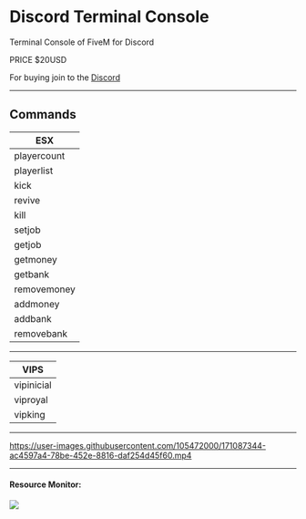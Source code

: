 # Discord Terminal Console
Terminal Console of FiveM for Discord

PRICE $20USD

For buying join to the <a href="https://discord.gg/bJrVfxRBmj">Discord<a>

<hr>

## Commands

| ESX |
|--------------------------|
| playercount |
| playerlist |
| kick |
| revive |
| kill |
| setjob |
| getjob |
| getmoney |
| getbank |
| removemoney |
| addmoney |
| addbank |
| removebank |

<hr>

| VIPS |
|--------------------------|
| vipinicial |
| viproyal |
| vipking |

<hr>

https://user-images.githubusercontent.com/105472000/171087344-ac4597a4-78be-452e-8816-daf254d45f60.mp4

<hr>

<h4>Resource Monitor: </h4>
<img src="https://user-images.githubusercontent.com/105472000/171087424-8e69746e-1360-4bbd-9ecd-00561361f9f1.png">

